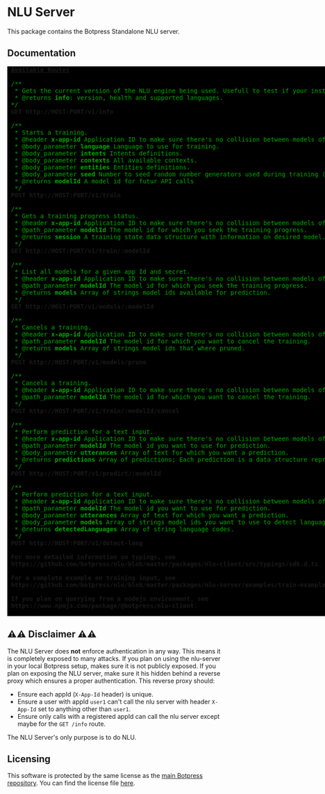 # NLU Server

This package contains the Botpress Standalone NLU server.

## Documentation

<pre style="background:black; width: fit-content;">
<span style="font-weight:normal;text-decoration:none;font-style:normal"> <b><u>Available Routes</u><span style="font-weight:normal;text-decoration:none;font-style:normal"></span></b></span>
<span style="font-weight:normal;text-decoration:none;font-style:normal"> </span>
<span style="font-weight:normal;text-decoration:none;font-style:normal"> <span style="color:#0A0">/**<span style="color:#FFF"></span></span></span>
<span style="font-weight:normal;text-decoration:none;font-style:normal"> <span style="color:#0A0"> * Gets the current version of the NLU engine being used. Usefull to test if your installation is working.<span style="color:#FFF"></span></span></span>
<span style="font-weight:normal;text-decoration:none;font-style:normal"> <span style="color:#0A0"> * @returns <span style="color:#FFF"><span style="color:#0A0"><b>info<span style="font-weight:normal;text-decoration:none;font-style:normal"><span style="color:#FFF"><span style="color:#0A0">: version, health and supported languages.<span style="color:#FFF"></span></span></span></span></b></span></span></span></span>
<span style="font-weight:normal;text-decoration:none;font-style:normal"> <span style="color:#0A0">*/<span style="color:#FFF"></span></span></span>
<span style="font-weight:normal;text-decoration:none;font-style:normal"> <b>GET http://HOST:PORT/v1/info<span style="font-weight:normal;text-decoration:none;font-style:normal"></span></b></span>
<span style="font-weight:normal;text-decoration:none;font-style:normal"> </span>
<span style="font-weight:normal;text-decoration:none;font-style:normal"> <span style="color:#0A0">/**<span style="color:#FFF"></span></span></span>
<span style="font-weight:normal;text-decoration:none;font-style:normal"> <span style="color:#0A0"> * Starts a training.<span style="color:#FFF"></span></span></span>
<span style="font-weight:normal;text-decoration:none;font-style:normal"> <span style="color:#0A0"> * @header <span style="color:#FFF"><span style="color:#0A0"><b>x-app-id<span style="font-weight:normal;text-decoration:none;font-style:normal"><span style="color:#FFF"><span style="color:#0A0"> Application ID to make sure there&apos;s no collision between models of different applications.<span style="color:#FFF"></span></span></span></span></b></span></span></span></span>
<span style="font-weight:normal;text-decoration:none;font-style:normal"> <span style="color:#0A0"> * @body_parameter <span style="color:#FFF"><span style="color:#0A0"><b>language<span style="font-weight:normal;text-decoration:none;font-style:normal"><span style="color:#FFF"><span style="color:#0A0"> Language to use for training.<span style="color:#FFF"></span></span></span></span></b></span></span></span></span>
<span style="font-weight:normal;text-decoration:none;font-style:normal"> <span style="color:#0A0"> * @body_parameter <span style="color:#FFF"><span style="color:#0A0"><b>intents<span style="font-weight:normal;text-decoration:none;font-style:normal"><span style="color:#FFF"><span style="color:#0A0"> Intents definitions.<span style="color:#FFF"></span></span></span></span></b></span></span></span></span>
<span style="font-weight:normal;text-decoration:none;font-style:normal"> <span style="color:#0A0"> * @body_parameter <span style="color:#FFF"><span style="color:#0A0"><b>contexts<span style="font-weight:normal;text-decoration:none;font-style:normal"><span style="color:#FFF"><span style="color:#0A0"> All available contexts.<span style="color:#FFF"></span></span></span></span></b></span></span></span></span>
<span style="font-weight:normal;text-decoration:none;font-style:normal"> <span style="color:#0A0"> * @body_parameter <span style="color:#FFF"><span style="color:#0A0"><b>entities<span style="font-weight:normal;text-decoration:none;font-style:normal"><span style="color:#FFF"><span style="color:#0A0"> Entities definitions.<span style="color:#FFF"></span></span></span></span></b></span></span></span></span>
<span style="font-weight:normal;text-decoration:none;font-style:normal"> <span style="color:#0A0"> * @body_parameter <span style="color:#FFF"><span style="color:#0A0"><b>seed<span style="font-weight:normal;text-decoration:none;font-style:normal"><span style="color:#FFF"><span style="color:#0A0"> Number to seed random number generators used during training (beta feature). <span style="color:#FFF"><span style="color:#0A0"><span style="color:#A50">** Optionnal **<span style="color:#0A0"><span style="color:#FFF"><span style="color:#0A0"><span style="color:#FFF"></span></span></span></span></span></span></span></span></span></span></b></span></span></span></span>
<span style="font-weight:normal;text-decoration:none;font-style:normal"> <span style="color:#0A0"> * @returns <span style="color:#FFF"><span style="color:#0A0"><b>modelId<span style="font-weight:normal;text-decoration:none;font-style:normal"><span style="color:#FFF"><span style="color:#0A0"> A model id for futur API calls<span style="color:#FFF"></span></span></span></span></b></span></span></span></span>
<span style="font-weight:normal;text-decoration:none;font-style:normal"> <span style="color:#0A0"> */<span style="color:#FFF"></span></span></span>
<span style="font-weight:normal;text-decoration:none;font-style:normal"> <b>POST http://HOST:PORT/v1/train<span style="font-weight:normal;text-decoration:none;font-style:normal"></span></b></span>
<span style="font-weight:normal;text-decoration:none;font-style:normal"> </span>
<span style="font-weight:normal;text-decoration:none;font-style:normal"> <span style="color:#0A0">/**<span style="color:#FFF"></span></span></span>
<span style="font-weight:normal;text-decoration:none;font-style:normal"> <span style="color:#0A0"> * Gets a training progress status.<span style="color:#FFF"></span></span></span>
<span style="font-weight:normal;text-decoration:none;font-style:normal"> <span style="color:#0A0"> * @header <span style="color:#FFF"><span style="color:#0A0"><b>x-app-id<span style="font-weight:normal;text-decoration:none;font-style:normal"><span style="color:#FFF"><span style="color:#0A0"> Application ID to make sure there&apos;s no collision between models of different applications.<span style="color:#FFF"></span></span></span></span></b></span></span></span></span>
<span style="font-weight:normal;text-decoration:none;font-style:normal"> <span style="color:#0A0"> * @path_parameter <span style="color:#FFF"><span style="color:#0A0"><b>modelId<span style="font-weight:normal;text-decoration:none;font-style:normal"><span style="color:#FFF"><span style="color:#0A0"> The model id for which you seek the training progress.<span style="color:#FFF"></span></span></span></span></b></span></span></span></span>
<span style="font-weight:normal;text-decoration:none;font-style:normal"> <span style="color:#0A0"> * @returns <span style="color:#FFF"><span style="color:#0A0"><b>session<span style="font-weight:normal;text-decoration:none;font-style:normal"><span style="color:#FFF"><span style="color:#0A0"> A training state data structure with information on desired model.<span style="color:#FFF"></span></span></span></span></b></span></span></span></span>
<span style="font-weight:normal;text-decoration:none;font-style:normal"> <span style="color:#0A0"> */<span style="color:#FFF"></span></span></span>
<span style="font-weight:normal;text-decoration:none;font-style:normal"> <b>GET http://HOST:PORT/v1/train/:modelId<span style="font-weight:normal;text-decoration:none;font-style:normal"></span></b></span>
<span style="font-weight:normal;text-decoration:none;font-style:normal"> </span>
<span style="font-weight:normal;text-decoration:none;font-style:normal"> <span style="color:#0A0">/**<span style="color:#FFF"></span></span></span>
<span style="font-weight:normal;text-decoration:none;font-style:normal"> <span style="color:#0A0"> * List all models for a given app Id and secret.<span style="color:#FFF"></span></span></span>
<span style="font-weight:normal;text-decoration:none;font-style:normal"> <span style="color:#0A0"> * @header <span style="color:#FFF"><span style="color:#0A0"><b>x-app-id<span style="font-weight:normal;text-decoration:none;font-style:normal"><span style="color:#FFF"><span style="color:#0A0"> Application ID to make sure there&apos;s no collision between models of different applications.<span style="color:#FFF"></span></span></span></span></b></span></span></span></span>
<span style="font-weight:normal;text-decoration:none;font-style:normal"> <span style="color:#0A0"> * @path_parameter <span style="color:#FFF"><span style="color:#0A0"><b>modelId<span style="font-weight:normal;text-decoration:none;font-style:normal"><span style="color:#FFF"><span style="color:#0A0"> The model id for which you seek the training progress.<span style="color:#FFF"></span></span></span></span></b></span></span></span></span>
<span style="font-weight:normal;text-decoration:none;font-style:normal"> <span style="color:#0A0"> * @returns <span style="color:#FFF"><span style="color:#0A0"><b>models<span style="font-weight:normal;text-decoration:none;font-style:normal"><span style="color:#FFF"><span style="color:#0A0"> Array of strings model ids available for prediction.<span style="color:#FFF"></span></span></span></span></b></span></span></span></span>
<span style="font-weight:normal;text-decoration:none;font-style:normal"> <span style="color:#0A0"> */<span style="color:#FFF"></span></span></span>
<span style="font-weight:normal;text-decoration:none;font-style:normal"> <b>GET http://HOST:PORT/v1/models/:modelId<span style="font-weight:normal;text-decoration:none;font-style:normal"></span></b></span>
<span style="font-weight:normal;text-decoration:none;font-style:normal"> </span>
<span style="font-weight:normal;text-decoration:none;font-style:normal"> <span style="color:#0A0">/**<span style="color:#FFF"></span></span></span>
<span style="font-weight:normal;text-decoration:none;font-style:normal"> <span style="color:#0A0"> * Cancels a training.<span style="color:#FFF"></span></span></span>
<span style="font-weight:normal;text-decoration:none;font-style:normal"> <span style="color:#0A0"> * @header <span style="color:#FFF"><span style="color:#0A0"><b>x-app-id<span style="font-weight:normal;text-decoration:none;font-style:normal"><span style="color:#FFF"><span style="color:#0A0"> Application ID to make sure there&apos;s no collision between models of different applications.<span style="color:#FFF"></span></span></span></span></b></span></span></span></span>
<span style="font-weight:normal;text-decoration:none;font-style:normal"> <span style="color:#0A0"> * @path_parameter <span style="color:#FFF"><span style="color:#0A0"><b>modelId<span style="font-weight:normal;text-decoration:none;font-style:normal"><span style="color:#FFF"><span style="color:#0A0"> The model id for which you want to cancel the training.<span style="color:#FFF"></span></span></span></span></b></span></span></span></span>
<span style="font-weight:normal;text-decoration:none;font-style:normal"> <span style="color:#0A0"> * @returns <span style="color:#FFF"><span style="color:#0A0"><b>models<span style="font-weight:normal;text-decoration:none;font-style:normal"><span style="color:#FFF"><span style="color:#0A0"> Array of strings model ids that where pruned.<span style="color:#FFF"></span></span></span></span></b></span></span></span></span>
<span style="font-weight:normal;text-decoration:none;font-style:normal"> <span style="color:#0A0"> */<span style="color:#FFF"></span></span></span>
<span style="font-weight:normal;text-decoration:none;font-style:normal"> <b>POST http://HOST:PORT/v1/models/prune<span style="font-weight:normal;text-decoration:none;font-style:normal"></span></b></span>
<span style="font-weight:normal;text-decoration:none;font-style:normal"> </span>
<span style="font-weight:normal;text-decoration:none;font-style:normal"> <span style="color:#0A0">/**<span style="color:#FFF"></span></span></span>
<span style="font-weight:normal;text-decoration:none;font-style:normal"> <span style="color:#0A0"> * Cancels a training.<span style="color:#FFF"></span></span></span>
<span style="font-weight:normal;text-decoration:none;font-style:normal"> <span style="color:#0A0"> * @header <span style="color:#FFF"><span style="color:#0A0"><b>x-app-id<span style="font-weight:normal;text-decoration:none;font-style:normal"><span style="color:#FFF"><span style="color:#0A0"> Application ID to make sure there&apos;s no collision between models of different applications.<span style="color:#FFF"></span></span></span></span></b></span></span></span></span>
<span style="font-weight:normal;text-decoration:none;font-style:normal"> <span style="color:#0A0"> * @path_parameter <span style="color:#FFF"><span style="color:#0A0"><b>modelId<span style="font-weight:normal;text-decoration:none;font-style:normal"><span style="color:#FFF"><span style="color:#0A0"> The model id for which you want to cancel the training.<span style="color:#FFF"></span></span></span></span></b></span></span></span></span>
<span style="font-weight:normal;text-decoration:none;font-style:normal"> <span style="color:#0A0"> */<span style="color:#FFF"></span></span></span>
<span style="font-weight:normal;text-decoration:none;font-style:normal"> <b>POST http://HOST:PORT/v1/train/:modelId/cancel<span style="font-weight:normal;text-decoration:none;font-style:normal"></span></b></span>
<span style="font-weight:normal;text-decoration:none;font-style:normal"> </span>
<span style="font-weight:normal;text-decoration:none;font-style:normal"> <span style="color:#0A0">/**<span style="color:#FFF"></span></span></span>
<span style="font-weight:normal;text-decoration:none;font-style:normal"> <span style="color:#0A0"> * Perform prediction for a text input.<span style="color:#FFF"></span></span></span>
<span style="font-weight:normal;text-decoration:none;font-style:normal"> <span style="color:#0A0"> * @header <span style="color:#FFF"><span style="color:#0A0"><b>x-app-id<span style="font-weight:normal;text-decoration:none;font-style:normal"><span style="color:#FFF"><span style="color:#0A0"> Application ID to make sure there&apos;s no collision between models of different applications.<span style="color:#FFF"></span></span></span></span></b></span></span></span></span>
<span style="font-weight:normal;text-decoration:none;font-style:normal"> <span style="color:#0A0"> * @path_parameter <span style="color:#FFF"><span style="color:#0A0"><b>modelId<span style="font-weight:normal;text-decoration:none;font-style:normal"><span style="color:#FFF"><span style="color:#0A0"> The model id you want to use for prediction.<span style="color:#FFF"></span></span></span></span></b></span></span></span></span>
<span style="font-weight:normal;text-decoration:none;font-style:normal"> <span style="color:#0A0"> * @body_parameter <span style="color:#FFF"><span style="color:#0A0"><b>utterances<span style="font-weight:normal;text-decoration:none;font-style:normal"><span style="color:#FFF"><span style="color:#0A0"> Array of text for which you want a prediction.<span style="color:#FFF"></span></span></span></span></b></span></span></span></span>
<span style="font-weight:normal;text-decoration:none;font-style:normal"> <span style="color:#0A0"> * @returns <span style="color:#FFF"><span style="color:#0A0"><b>predictions<span style="font-weight:normal;text-decoration:none;font-style:normal"><span style="color:#FFF"><span style="color:#0A0"> Array of predictions; Each prediction is a data structure reprensenting the understanding of the text.<span style="color:#FFF"></span></span></span></span></b></span></span></span></span>
<span style="font-weight:normal;text-decoration:none;font-style:normal"> <span style="color:#0A0"> */<span style="color:#FFF"></span></span></span>
<span style="font-weight:normal;text-decoration:none;font-style:normal"> <b>POST http://HOST:PORT/v1/predict/:modelId<span style="font-weight:normal;text-decoration:none;font-style:normal"></span></b></span>
<span style="font-weight:normal;text-decoration:none;font-style:normal"> </span>
<span style="font-weight:normal;text-decoration:none;font-style:normal"> <span style="color:#0A0">/**<span style="color:#FFF"></span></span></span>
<span style="font-weight:normal;text-decoration:none;font-style:normal"> <span style="color:#0A0"> * Perform prediction for a text input.<span style="color:#FFF"></span></span></span>
<span style="font-weight:normal;text-decoration:none;font-style:normal"> <span style="color:#0A0"> * @header <span style="color:#FFF"><span style="color:#0A0"><b>x-app-id<span style="font-weight:normal;text-decoration:none;font-style:normal"><span style="color:#FFF"><span style="color:#0A0"> Application ID to make sure there&apos;s no collision between models of different applications.<span style="color:#FFF"></span></span></span></span></b></span></span></span></span>
<span style="font-weight:normal;text-decoration:none;font-style:normal"> <span style="color:#0A0"> * @path_parameter <span style="color:#FFF"><span style="color:#0A0"><b>modelId<span style="font-weight:normal;text-decoration:none;font-style:normal"><span style="color:#FFF"><span style="color:#0A0"> The model id you want to use for prediction.<span style="color:#FFF"></span></span></span></span></b></span></span></span></span>
<span style="font-weight:normal;text-decoration:none;font-style:normal"> <span style="color:#0A0"> * @body_parameter <span style="color:#FFF"><span style="color:#0A0"><b>utterances<span style="font-weight:normal;text-decoration:none;font-style:normal"><span style="color:#FFF"><span style="color:#0A0"> Array of text for which you want a prediction.<span style="color:#FFF"></span></span></span></span></b></span></span></span></span>
<span style="font-weight:normal;text-decoration:none;font-style:normal"> <span style="color:#0A0"> * @body_parameter <span style="color:#FFF"><span style="color:#0A0"><b>models<span style="font-weight:normal;text-decoration:none;font-style:normal"><span style="color:#FFF"><span style="color:#0A0"> Array of strings model ids you want to use to detect language. <span style="color:#FFF"><span style="color:#0A0"><span style="color:#A50">** Optionnal **<span style="color:#0A0"><span style="color:#FFF"><span style="color:#0A0"><span style="color:#FFF"></span></span></span></span></span></span></span></span></span></span></b></span></span></span></span>
<span style="font-weight:normal;text-decoration:none;font-style:normal"> <span style="color:#0A0"> * @returns <span style="color:#FFF"><span style="color:#0A0"><b>detectedLanguages<span style="font-weight:normal;text-decoration:none;font-style:normal"><span style="color:#FFF"><span style="color:#0A0"> Array of string language codes.<span style="color:#FFF"></span></span></span></span></b></span></span></span></span>
<span style="font-weight:normal;text-decoration:none;font-style:normal"> <span style="color:#0A0"> */<span style="color:#FFF"></span></span></span>
<span style="font-weight:normal;text-decoration:none;font-style:normal"> <b>POST http://HOST:PORT/v1/detect-lang<span style="font-weight:normal;text-decoration:none;font-style:normal"></span></b></span>
<span style="font-weight:normal;text-decoration:none;font-style:normal"> </span>
<span style="font-weight:normal;text-decoration:none;font-style:normal"> <b>For more detailed information on typings, see<span style="font-weight:normal;text-decoration:none;font-style:normal"></span></b></span>
<span style="font-weight:normal;text-decoration:none;font-style:normal"> <b>https://github.com/botpress/nlu/blob/master/packages/nlu-client/src/typings/sdk.d.ts<span style="font-weight:normal;text-decoration:none;font-style:normal">.</span></b></span>
<span style="font-weight:normal;text-decoration:none;font-style:normal"> </span>
<span style="font-weight:normal;text-decoration:none;font-style:normal"> <b>For a complete example on training input, see<span style="font-weight:normal;text-decoration:none;font-style:normal"></span></b></span>
<span style="font-weight:normal;text-decoration:none;font-style:normal"> <b>https://github.com/botpress/nlu/blob/master/packages/nlu-server/examples/train-example.json<span style="font-weight:normal;text-decoration:none;font-style:normal">.</span></b></span>
<span style="font-weight:normal;text-decoration:none;font-style:normal"> </span>
<span style="font-weight:normal;text-decoration:none;font-style:normal"> <b>If you plan on querying from a nodejs environment, see<span style="font-weight:normal;text-decoration:none;font-style:normal"></span></b></span>
<span style="font-weight:normal;text-decoration:none;font-style:normal"> <b>https://www.npmjs.com/package/@botpress/nlu-client<span style="font-weight:normal;text-decoration:none;font-style:normal">.</span></b></span>
<span style="font-weight:normal;text-decoration:none;font-style:normal"> </span>
</pre>

## ⚠️⚠️ Disclaimer ⚠️⚠️

The NLU Server does **not** enforce authentication in any way. This means it is completely exposed to many attacks. If you plan on using the nlu-server in your local Botpress setup, makes sure it is not publicly exposed. If you plan on exposing the NLU server, make sure it his hidden behind a reverse proxy which ensures a proper authentication. This reverse proxy should:

- Ensure each appId (`X-App-Id` header) is unique.
- Ensure a user with appId `user1` can't call the nlu server with header `X-App-Id` set to anything other than `user1`.
- Ensure only calls with a registered appId can call the nlu server except maybe for the `GET /info` route.

The NLU Server's only purpose is to do NLU.

## Licensing

This software is protected by the same license as the [main Botpress repository](https://github.com/botpress/botpress). You can find the license file [here](https://github.com/botpress/botpress/blob/master/LICENSE).
